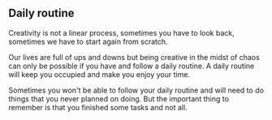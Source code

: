 ## Daily routine

Creativity is not a linear process, sometimes you have to look back, sometimes we have to start again from scratch.

Our lives are full of ups and downs but being creative in the midst of chaos can only be possible if you have and follow a daily routine. A daily routine will keep you occupied and make you enjoy your time.

Sometimes you won't be able to follow your daily routine and will need to do things that you never planned on doing. But the important thing to remember is that you finished some tasks and not all. 

